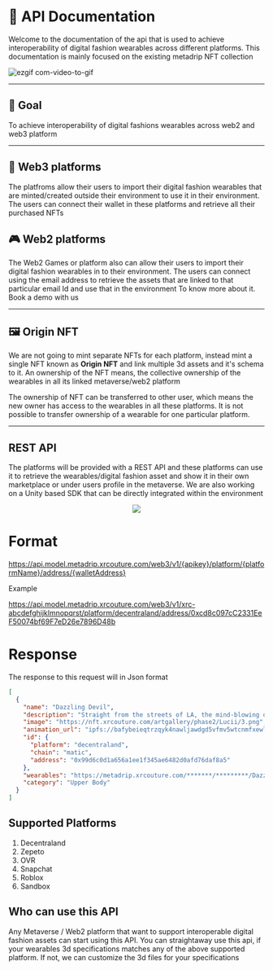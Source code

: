 # 📙 API Documentation

Welcome to the documentation of the api that is used to achieve interoperability of digital fashion wearables across different platforms. This documentation is mainly focused on the existing metadrip NFT collection

![ezgif com-video-to-gif](https://user-images.githubusercontent.com/122074866/234850975-50f66b94-4833-448f-8f58-0bc3f16a37aa.gif)

---

## 🥅 Goal

To achieve interoperability of digital fashions wearables across web2 and web3 platform

---

## 🔗 Web3 platforms

  The platfroms allow their users to import their digital fashion wearables that are minted/created outside their environment to use it in their environment. The users can connect their wallet in these platforms and retrieve all their purchased NFTs
  
## 🎮 Web2 platforms

  The Web2 Games or platform also can allow their users to import their digital fashion wearables in to their environment. The users can connect using the email address to retrieve the assets that are linked to that particular email Id and use that in the environment  To know more about it. Book a demo with us

---

## 🖼️ Origin NFT

  We are not going to mint separate NFTs for each platform, instead mint a single NFT known as **Origin NFT** and link multiple 3d assets and it's schema to it. 
An ownership of the NFT means, the collective ownership of the wearables in all its linked metaverse/web2 platform

  The ownership of NFT can be transferred to other user, which means the new owner has access to the wearables in all these platforms. 
It is not possible to transfer ownership of a wearable for one particular platform.

---

## REST API

  The platforms will be provided with a REST API and these platforms can use it to retrieve the wearables/digital fashion asset and show it in their own marketplace or under users profile in the metaverse. We are also working on a Unity based SDK that can be directly integrated within the environment
  
  
<div align="center">
      <img src="https://user-images.githubusercontent.com/122074866/234560521-49e9574a-0ecc-4322-9e83-11342ba989ab.png">
</div>

# Format

https://api.model.metadrip.xrcouture.com/web3/v1/{apikey}/platform/{platformName}/address/{walletAddress}

Example

https://api.model.metadrip.xrcouture.com/web3/v1/xrc-abcdefghijklmnopqrst/platform/decentraland/address/0xcd8c097cC2331EeF50074bf69F7eD26e7896D48b

# Response
The response to this request will in Json format


  ```json
  [
    {
      "name": "Dazzling Devil",
      "description": "Straight from the streets of LA, the mind-blowing outfit by Lucii is ready to give your virtual closet a blend of futuristic and gala vibes. The multi-colored flashlights, the leather finesse, and the ‘ready-to-rock’ boots underline the designer’s cutting-edge creativity and imagination. Be the multi-hued spotlight in the Metaverse!",
      "image": "https://nft.xrcouture.com/artgallery/phase2/Lucii/3.png",
      "animation_url": "ipfs://bafybeieqtrzqyk4nawljawdgd5vfmv5wtcnmfxewlyanznvyecltdrb47q",
      "id": {
        "platform": "decentraland",
        "chain": "matic",
        "address": "0x99d6c0d1a656a1ee1f345ae6482d0afd76daf8a5"
      },
      "wearables": "https://metadrip.xrcouture.com/*******/*********/Dazzling_Devil_DCL.glb",
      "category": "Upper Body"
    }
  ]
  ```

## Supported Platforms

1) Decentraland
2) Zepeto
3) OVR
4) Snapchat
5) Roblox
6) Sandbox

## Who can use this API

  Any Metaverse / Web2 platform that want to support interoperable digital fashion assets can start using this API. You can straightaway use this api, if your wearables 3d specifications matches any of the above supported platform. If not, we can customize the 3d files for your specifications



